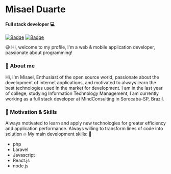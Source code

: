 # Misael Duarte

#### Full stack developer 💻

[![Badge](https://img.shields.io/badge/Linkedin-%23007785?style=flat-square&logo=LinkedIn)](https://bit.ly/linkedin-misaelduarte) [![Badge](https://img.shields.io/badge/misael.winphp@gmail.com-%231c1c1c?style=flat-square&logo=Gmail)](misael.winphp@gmail.com)

😃 Hi, welcome to my profile, I'm a web & mobile application developer, passionate about programming!

### 🧔 About me

Hi, I'm Misael, Enthusiast of the open source world, passionate about the development of internet applications, and motivated to always learn the best technologies used in the market for development. I am in the last year of college, studying Information Technology Management, I am currently working as a full stack developer at MindConsulting in Sorocaba-SP, Brazil.

### 🚀 Motivation & Skills

Always motivated to learn and apply new technologies for greater efficiency and application performance. Always willing to transform lines of code into solution 🔥
My main development skills: 🚨

- php
- Laravel
- Javascript
- React.js
- node.js
